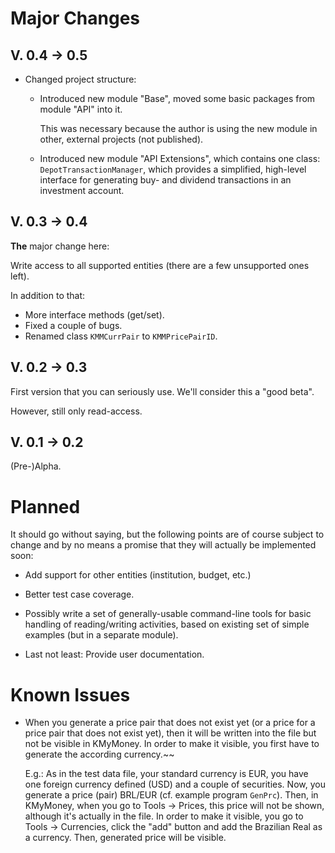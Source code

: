 # Major Changes 
## V. 0.4 &rarr; 0.5
* Changed project structure: 
  * Introduced new module "Base", moved some basic packages from module "API" into it.

    This was necessary because the author is using the new module in other, external projects (not published).

  * Introduced new module "API Extensions", which contains one class: `DepotTransactionManager`, which provides a simplified, high-level interface for generating buy- and dividend transactions in an investment account.

## V. 0.3 &rarr; 0.4
**The** major change here: 

Write access to all supported entities (there are a few unsupported ones  left).

In addition to that:

* More interface methods (get/set).
* Fixed a couple of bugs.
* Renamed class `KMMCurrPair` to `KMMPricePairID`.

## V. 0.2 &rarr; 0.3
First version that you can seriously use.
We'll consider this a "good beta".

However, still only read-access.

## V. 0.1 &rarr; 0.2
(Pre-)Alpha.

# Planned
It should go without saying, but the following points are of course subject to change and by no means a promise that they will actually be implemented soon:

* Add support for other entities (institution, budget, etc.)

* Better test case coverage.

* Possibly write a set of generally-usable command-line tools for basic handling of reading/writing activities, based on existing set of simple examples (but in a separate module).

* Last not least: Provide user documentation.

# Known Issues
* When you generate a price pair that does not exist yet (or a price for a price pair that does not exist yet), then it will be written into the file but not be visible in KMyMoney. In order to make it visible, you first have to generate the according currency.~~

  E.g.: As in the test data file, your standard currency is EUR, you have one foreign currency defined (USD) and a couple of securities. Now, you generate a price (pair) BRL/EUR (cf. example program `GenPrc`). Then, in KMyMoney, when you go to Tools  &rarr; Prices, this price will not be shown, although it's actually in the file. In order to make it visible, you go to Tools &rarr; Currencies, click the "add" button and add the Brazilian Real as a currency. Then, generated price will be visible.
